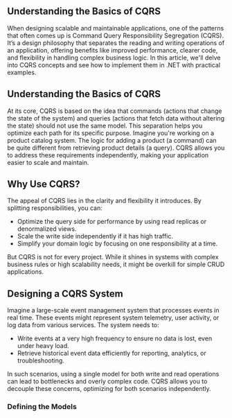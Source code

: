 ## Understanding the Basics of CQRS
When designing scalable and maintainable applications, one of the patterns that often comes up is Command Query Responsibility Segregation (CQRS). 
It’s a design philosophy that separates the reading and writing operations of an application, offering benefits like improved performance, clearer code, and flexibility in handling complex business logic.
In this article, we'll delve into CQRS concepts and see how to implement them in .NET with practical examples.

## Understanding the Basics of CQRS
At its core, CQRS is based on the idea that commands (actions that change the state of the system) and queries (actions that fetch data without altering the state) should not use the same model.
This separation helps you optimize each path for its specific purpose.
Imagine you're working on a product catalog system. The logic for adding a product (a command) can be quite different from retrieving product details (a query).
CQRS allows you to address these requirements independently, making your application easier to scale and maintain.

## Why Use CQRS?
The appeal of CQRS lies in the clarity and flexibility it introduces. By splitting responsibilities, you can:

- Optimize the query side for performance by using read replicas or denormalized views.
- Scale the write side independently if it has high traffic.
- Simplify your domain logic by focusing on one responsibility at a time.

But CQRS is not for every project. While it shines in systems with complex business rules or high scalability needs, it might be overkill for simple CRUD applications.

## Designing a CQRS System
Imagine a large-scale event management system that processes events in real time. These events might represent system telemetry, user activity, or log data from various services. The system needs to:

- Write events at a very high frequency to ensure no data is lost, even under heavy load.
- Retrieve historical event data efficiently for reporting, analytics, or troubleshooting.

In such scenarios, using a single model for both write and read operations can lead to bottlenecks and overly complex code. CQRS allows you to decouple these concerns, optimizing for both scenarios independently.

### Defining the Models
